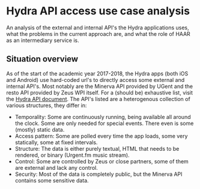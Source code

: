 # Hydra API access use case analysis

An analysis of the external and internal API's the Hydra applications uses, what the problems in the current approach are, and what the role of HAAR as an intermediary service is.

## Situation overview

As of the start of the academic year 2017-2018, the Hydra apps (both iOS and Android) use hard-coded url's to directly access some external and internal API's.
Most notably are the Minerva API provided by UGent and the resto API provided by Zeus WPI itself.
For a (should be) exhaustive list, visit the [Hydra API document](https://github.com/ZeusWPI/hydra/blob/master/api.md).
The API's listed are a heterogenous collection of various structures, they differ in:

- Temporality: Some are continuously running, being available all around the clock. Some are only needed for special events. There even is some (mostly) static data.
- Access pattern: Some are polled every time the app loads, some very statically, some at fixed intervals.
- Structure: The data is either purely textual, HTML that needs to be rendered, or binary (Urgent.fm music stream).
- Control: Some are controlled by Zeus or close partners, some of them are external and lack any control.
- Security: Most of the data is completely public, but the Minerva API contains some sensitive data.
